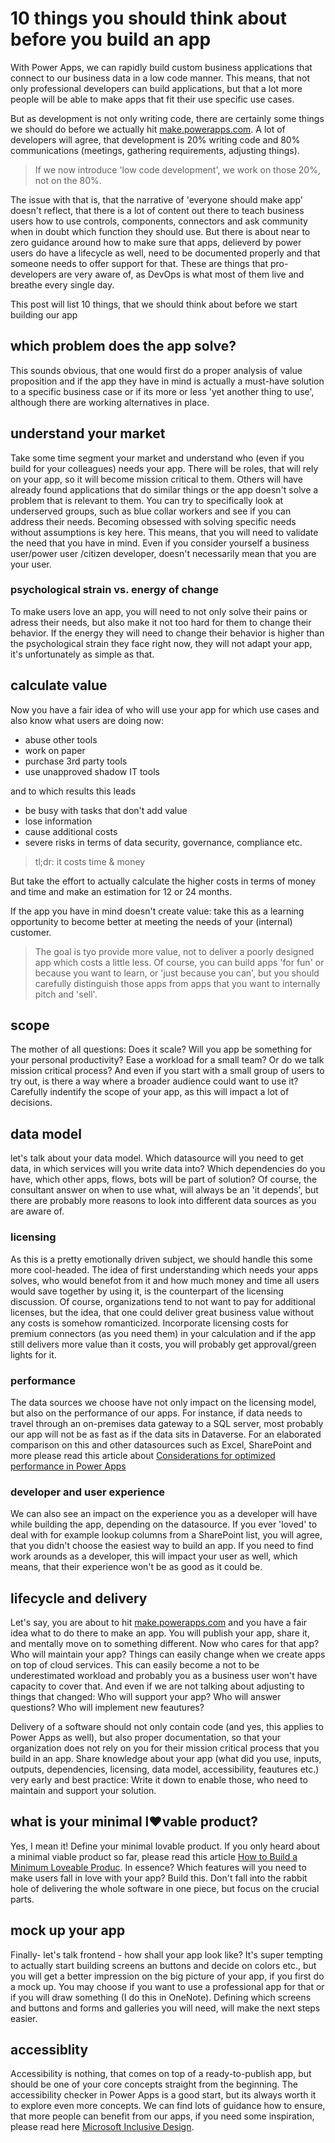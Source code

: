 # 10 things you should think about before you build an app

With Power Apps, we can rapidly build custom business applications that connect to our business data in a low code manner. This means, that not only professional developers can build applications, but that a lot more people will be able to make apps that fit their use specific use cases. 

But as development is not only writing code, there are certainly some things we should do before we actually hit [make.powerapps.com](https://make.powerapps.com). A lot of developers will agree, that development is 20% writing code and 80% communications (meetings, gathering requirements, adjusting things). 

> If we now introduce 'low code development', we work on those 20%, not on the 80%. 

The issue with that is, that the narrative of 'everyone should make app' doesn't reflect, that there is a lot of content out there to teach business users how to use controls, components, connectors and ask community when in doubt which function they should use. But there is about near to zero guidance around how to make sure that apps, delieverd by power users do have a lifecycle as well, need to be documented properly and that someone needs to offer support for that. These are things that pro-developers are very aware of, as DevOps is what most of them live and breathe every single day. 

This post will list 10 things, that we should think about before we start building our app

## which problem does the app solve? 

This sounds obvious, that one would first do a proper analysis of value proposition and if the app they have in mind is actually a must-have solution to a specific business case or if its more or less 'yet another thing to use', although there are working alternatives in place. 

## understand your market 

Take some time segment your market and understand who (even if you build for your colleagues) needs your app. There will be roles, that will rely on your app, so it will become mission critical to them. Others will have already found applications that do similar things or the app doesn't solve a problem that is relevant to them. You can try to specifically look at underserved groups, such as blue collar workers and see if you can address their needs. Becoming obsessed with solving specific needs without assumptions is key here. This means, that you will need to validate the need that you have in mind. Even if you consider yourself a business user/power user /citizen developer, doesn't necessarily mean that you are your user. 

### psychological strain vs. energy of change

To make users love an app, you will need to not only solve their pains or adress their needs, but also make it not too hard for them to change their behavior. If the energy they will need to change their behavior is higher than the psychological strain they face right now, they will not adapt your app, it's unfortunately as simple as that. 

## calculate value

Now you have a fair idea of who will use your app for which use cases and also know what users are doing now: 

* abuse other tools
* work on paper
* purchase 3rd party tools
* use unapproved shadow IT tools

and to which results this leads

* be busy with tasks that don't add value
* lose information
* cause additional costs
* severe risks in terms of data security, governance, compliance etc. 

> tl;dr: it costs time & money

But take the effort to actually calculate the higher costs in terms of money and time and make an estimation for 12 or 24 months.

If the app you have in mind doesn't create value: take this as a learning opportunity to become better at meeting the needs of your (internal) customer. 

> The goal is tyo provide more value, not to deliver a poorly designed app which costs a little less. Of course, you can build apps 'for fun' or because you want to learn, or 'just because you can', but you should carefully distinguish those apps from apps that you want to internally pitch and 'sell'. 

## scope

The mother of all questions: Does it scale? Will you app be something for your personal productivity? Ease a workload for a small team? Or do we talk mission critical process? And even if you start with a small group of users to try out, is there a way where a broader audience could want to use it? Carefully indentify the scope of your app, as this will impact a lot of decisions. 

## data model

let's talk about your data model. Which datasource will you need to get data, in which services will you write data into? Which dependencies do you have, which other apps, flows, bots will be part of solution? Of course, the consultant answer on when to use what, will always be an 'it depends', but there are probably more reasons to look into different data sources as you are aware of.

### licensing

As this is a pretty emotionally driven subject, we should handle this some more cool-headed. The idea of first understanding which needs your apps solves, who would benefot from it and how much money and time all users would save together by using it, is the counterpart of the licensing discussion. Of course, organizations tend to not want to pay for additional licenses, but the idea, that one could deliver great business value without any costs is somehow romanticized. Incorporate licensing costs for premium connectors (as you need them) in your calculation and if the app still delivers more value than it costs, you will probably get approval/green lights for it. 

### performance

The data sources we choose have not only impact on the licensing model, but also on the performance of our apps. For instance, if data needs to travel through an on-premises data gateway to a SQL server, most probably our app will not be as fast as if the data sits in Dataverse. For an elaborated comparison on this and other datasources such as Excel, SharePoint and more please read this article about [Considerations for optimized performance in Power Apps](https://powerapps.microsoft.com/en-us/blog/considerations-for-optimized-performance-in-power-apps/)

### developer and user experience

We can also see an impact on the experience you as a developer will have while building the app, depending on the datasource. If you ever 'loved' to deal with for example lookup columns from a SharePoint list, you will agree, that you didn't choose the easiest way to build an app. If you need to find work arounds as a developer, this will impact your user as well, which means, that their experience won't be as good as it could be. 

## lifecycle and delivery

Let's say, you are about to hit [make.powerapps.com](https://make.powerapps.com) and you have a fair idea what to do there to make an app. You will publish your app, share it, and mentally move on to something different. Now who cares for that app? Who will maintain your app? Things can easily change when we create apps on top of cloud services. This can easily become a not to be underestimated workload and probably you as a business user won't have capacity to cover that. And even if we are not talking about adjusting to things that changed: Who will support your app? Who will answer questions? Who will implement new feautures?

Delivery of a software should not only contain code (and yes, this applies to Power Apps as well), but also proper documentation, so that your organization does not rely on you for their mission critical process that you build in an app. Share knowledge about your app (what did you use, inputs, outputs, dependencies, licensing, data model, accessibility, feautures etc.) very early and best practice: Write it down to enable those, who need to maintain and support your solution. 

## what is your minimal l❤vable product?

Yes, I mean it! Define your minimal lovable product. If you only heard about a minimal viable product so far, please read this article [How to Build a Minimum Loveable Produc](https://medium.com/the-happy-startup-school/beyond-mvp-10-steps-to-make-your-product-minimum-loveable-51800164ae0c). In essence? Which features will you need to make users fall in love with your app? Build this. Don't fall into the rabbit hole of delivering the whole software in one piece, but focus on the crucial parts.

## mock up your app

Finally- let's talk frontend - how shall your app look like? It's super tempting to actually start building screens an buttons and decide on colors etc., but you will get a better impression on the big picture of your app, if you first do a mock up. You may choose if you want to use a professional app for that or if you will draw something (I do this in OneNote). Defining which screens and buttons and forms and galleries you will need, will make the next steps easier. 

## accessiblity

Accessibility is nothing, that comes on top of a ready-to-publish app, but should be one of your core concepts straight from the beginning. The accessibility checker in Power Apps is a good start, but its always worth it to explore even more concepts. We can find lots of guidance how to ensure, that more people can benefit from our apps, if you need some inspiration, please read here [Microsoft Inclusive Design](https://www.microsoft.com/design/inclusive/).



